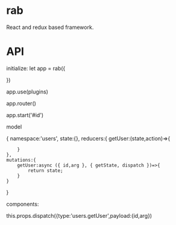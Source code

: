 # rab
React and redux based framework.

# API

initialize:
let app = rab({
    
})

app.use(plugins)

app.router()

app.start('#id')


model

{
    namespace:'users',
    state:{},
    reducers:{
        getUser:(state,action)=>{
            
        }
    },
    mutations:{
        getUser:async ({ id,arg }, { getState, dispatch })=>{
            return state;
        }
    }
}

components:

this.props.dispatch({type:'users.getUser',payload:{id,arg})